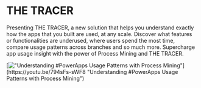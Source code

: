 # THE TRACER
Presenting THE TRACER, a new solution that helps you understand exactly how the apps that you built are used, at any scale.
Discover what features or functionalities are underused, where users spend the most time, compare usage patterns across branches and so much more.
Supercharge app usage insight with the power of Process Mining and THE TRACER.

[!["Understanding #PowerApps Usage Patterns with Process Mining"]([http://i.imgur.com/Ot5DWAW.png](https://user-images.githubusercontent.com/32096531/179178076-438df3d4-5365-42e3-8972-ec8fb89acfe4.png))](https://youtu.be/794sFs-sWF8 "Understanding #PowerApps Usage Patterns with Process Mining")
